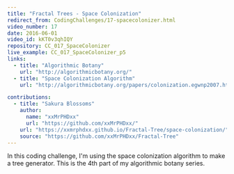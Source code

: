 ```yaml
---
title: "Fractal Trees - Space Colonization"
redirect_from: CodingChallenges/17-spacecolonizer.html
video_number: 17
date: 2016-06-01
video_id: kKT0v3qhIQY
repository: CC_017_SpaceColonizer
live_example: CC_017_SpaceColonizer_p5
links:
  - title: "Algorithmic Botany"
    url: "http://algorithmicbotany.org/"
  - title: "Space Colonization Algorithm"
    url: "http://algorithmicbotany.org/papers/colonization.egwnp2007.html"

contributions:
  - title: "Sakura Blossoms"
    author:
      name: "xxMrPHDxx"
      url: "https://github.com/xxMrPHDxx/"
    url: "https://xxmrphdxx.github.io/Fractal-Tree/space-colonization/"
    source: "https://github.com/xxMrPHDxx/Fractal-Tree"
---
```


In this coding challenge, I'm using the space colonization algorithm to make a tree generator. This is the 4th part of my algorithmic botany series.
